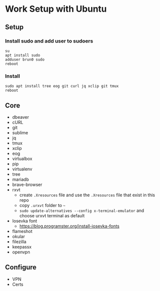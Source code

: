 # Work Setup with Ubuntu

## Setup

### Install sudo and add user to sudoers

```console
su
apt install sudo
adduser brun0 sudo
reboot
```

### Install

```
sudo apt install tree eog git curl jq xclip git tmux
reboot
```

## Core

- dbeaver
- cURL
- git
- sublime
- jq
- tmux
- xclip
- eog
- virtualbox
- pip
- virtualenv
- tree
- mariadb
- brave-browser
- rxvt
  - create `.Xresources` file and use the `.Xresources` file that exist in this repo
  - copy `.urxvt` folder to `~`
  - `sudo update-alternatives --config x-terminal-emulator` and choose urxvt terminal as default
- Iosevka font
  - https://blog.programster.org/install-iosevka-fonts
- flameshot
- okular
- filezilla
- keepassx
- openvpn

## Configure

- VPN
- Certs